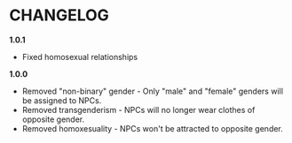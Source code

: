 # CHANGELOG

**1.0.1**
- Fixed homosexual relationships

**1.0.0**
- Removed "non-binary" gender - Only "male" and "female" genders will be assigned to NPCs.
- Removed transgenderism - NPCs will no longer wear clothes of opposite gender.
- Removed homoxesuality - NPCs won't be attracted to opposite gender.
